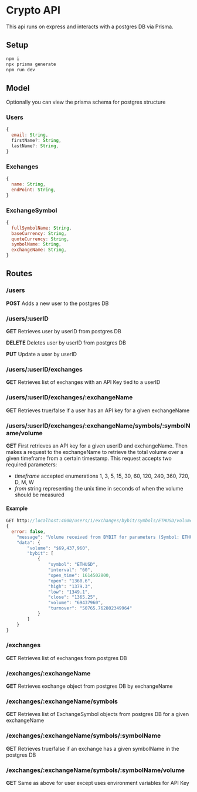 # Crypto API

This api runs on express and interacts with a postgres DB via Prisma.

## Setup

```javascript
npm i
npx prisma generate
npm run dev
```

## Model

Optionally you can view the prisma schema for postgres structure

### Users

```javascript
{
  email: String,
  firstName?: String,
  lastName?: String,
}
```

### Exchanges

```javascript
{
  name: String,
  endPoint: String,
}
```

### ExchangeSymbol

```javascript
{
  fullSymbolName: String,
  baseCurrency: String,
  quoteCurrency: String,
  symbolName: String,
  exchangeName: String,
}
```

## Routes

### /users

**POST**
Adds a new user to the postgres DB

### /users/:userID

**GET**
Retrieves user by userID from postgres DB

**DELETE**
Deletes user by userID from postgres DB

**PUT**
Update a user by userID

### /users/:userID/exchanges

**GET** Retrieves list of exchanges with an API Key tied to a userID

### /users/:userID/exchanges/:exchangeName

**GET** Retrieves true/false if a user has an API key for a given exchangeName

### /users/:userID/exchanges/:exchangeName/symbols/:symbolName/volume

**GET** First retrieves an API key for a given userID and exchangeName. Then makes a request to the exchangeName to retrieve the total volume over a given timeframe from a certain timestamp. This request accepts two required parameters:

* *timeframe* accepted enumerations 1, 3, 5, 15, 30, 60, 120, 240, 360, 720, D, M, W
* *from* string representing the unix time in seconds of when the volume should be measured

#### Example

```javascript
GET http://localhost:4000/users/1/exchanges/bybit/symbols/ETHUSD/volume?timeframe=60&from=1614499318
{
  error: false,
    "message": "Volume received from BYBIT for parameters (Symbol: ETHUSD, Interval: 60, From: 1614499318)",
    "data": {
        "volume": "$69,437,960",
        "bybit": [
            {
                "symbol": "ETHUSD",
                "interval": "60",
                "open_time": 1614502800,
                "open": "1360.6",
                "high": "1379.3",
                "low": "1349.1",
                "close": "1365.25",
                "volume": "69437960",
                "turnover": "50765.762802349964"
            }
        ]
    }
}
```

### /exchanges

**GET** Retrieves list of exchanges from postgres DB

### /exchanges/:exchangeName

**GET** Retrieves exchange object from postgres DB by exchangeName

### /exchanges/:exchangeName/symbols

**GET** Retrieves list of ExchangeSymbol objects from postgres DB for a given exchangeName

### /exchanges/:exchangeName/symbols/:symbolName

**GET** Retrieves true/false if an exchange has a given symbolName in the postgres DB

### /exchanges/:exchangeName/symbols/:symbolName/volume

**GET** Same as above for user except uses environment variables for API Key
